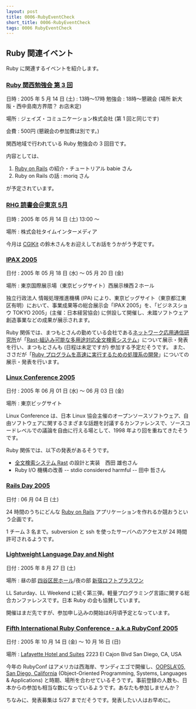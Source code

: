```yaml
---
layout: post
title: 0006-RubyEventCheck
short_title: 0006-RubyEventCheck
tags: 0006 RubyEventCheck
---
```



## Ruby 関連イベント

Ruby に関連するイベントを紹介します。

### [Ruby 関西勉強会 第 3 回](http://pub.cozmixng.org/~the-rwiki/rw-cgi.rb?cmd=view;name=Ruby%CA%D9%B6%AF%B2%F1%A1%F7%B4%D8%C0%BE)

日時
: 2005 年 5 月 14 日 (土)
: 13時〜17時 勉強会
: 18時〜懇親会 (場所 新大阪・西中島南方界隈？ お店未定)

場所
: ジェイズ・コミュニケーション株式会社 (第 1 回と同じです)

会費
: 500円 (懇親会の参加費は別です。)

関西地域で行われている Ruby 勉強会の 3 回目です。

内容としては、

1. [Ruby on Rails](http://www.rubyonrails.org/) の紹介・チュートリアル babie さん
1. Ruby on Rails の話 : moriq さん


が予定されています。

### [RHG 読書会＠東京 5月](http://pub.cozmixng.org/~the-rwiki/rw-cgi.rb?cmd=view;name=RHG%C6%C9%BD%F1%B2%F1%3A%3A%C5%EC%B5%FE+Sound+Stage)

日時
: 2005 年 05 月 14 日 (土) 13:00 〜

場所
: 株式会社タイムインターメディア

今月は [CGIKit](http://cgikit.sourceforge.jp/) の鈴木さんをお迎えしてお話をうかがう予定です。

### [IPAX 2005](http://www.ipa.go.jp/event/ipax2005/)

日付
:  2005 年 05 月 18 日 (水) 〜 05 月 20 日 (金)

場所
:  東京国際展示場（東京ビッグサイト）西展示棟西２ホール 

独立行政法人 情報処理推進機構 (IPA) により、東京ビッグサイト（東京都江東区有明）において、事業成果等の総合展示会「IPAX 2005」を、「ビジネスショウ TOKYO 2005」(主催：日本経営協会) に併設して開催し、未踏ソフトウェア創造事業などの成果が展示されます。

Ruby 関係では、まつもとさんの勤めている会社である[ネットワーク応用通信研究所](http://www.netlab.jp/)が「[Rast-組込み可能な多用途対応全文検索システム](http://www.netlab.jp/rast/)」について展示・発表を行い、まつもとさんも (日程は未定ですが) 参加する予定だそうです。
また、ささだが「[Ruby プログラムを高速に実行するための処理系の開発](http://www.ipa.go.jp/jinzai/esp/2004youth/gaiyou/2-2-05.html)」についての展示・発表を行います。

### [Linux Conference 2005](http://lc.linux.or.jp/lc2005/)

日付
:  2005 年 06 月 01 日 (水) 〜 06 月 03 日 (金)

場所
:  東京ビッグサイト

Linux Conference は、日本 Linux 協会主催のオープンソースソフトウェア、自由ソフトウェアに関するさまざまな話題を討議するカンファレンスで、ソースコードレベルでの議論を自由に行える場として、1998 年より回を重ねてきたそうです。

Ruby 関係では、以下の発表があるそうです。

* [全文検索システム Rast](http://www.netlab.jp/rast/) の設計と実装　西田 雄也さん
* Ruby I/O 機構の改善 -- stdio considered harmful -- 田中 哲さん


### [Rails Day 2005](http://railsday.com/)

日付
:  06 月 04 日 (土)

24 時間のうちにどんな [Ruby on Rails](http://www.rubyonrails.org/) アプリケーションを作れるか競おうという企画です。

1 チーム 3 名まで。subversion と ssh を使ったサーバへのアクセスが 24 時間許可されるようです。

### [Lightweight Language Day and Night](http://ll.jus.or.jp/2005/)

日付
:  2005 年 8 月 27 日 (土) 

場所
:  昼の部 [四谷区民ホール](http://www.city.shinjuku.tokyo.jp/division/261300yotsuya/kuminhall/)/夜の部 [新宿ロフトプラスワン](http://www.loft-prj.co.jp/PLUSONE/)

LL Saturday、LL Weekend に続く第三弾。軽量プログラミング言語に関する総合カンファレンスです。日本 Ruby の会も協賛しています。

開催はまだ先ですが、参加申し込みの開始は6月頃予定となっています。

### [Fifth International Ruby Conference - a.k.a RubyConf 2005](http://www.rubycentral.org/conference/)

日付
:  2005 年 10 月 14 日 (金) 〜 10 月 16 日 (日)

場所
:  [Lafayette Hotel and Suites](http://sandiego.innsuites.com/) 2223 El Cajon Blvd San Diego, CA, USA

今年の RubyConf はアメリカは西海岸、サンディエゴで開催し、[OOPSLA'05, San Diego, California](http://www.oopsla.org/2005/ShowPage.do?id=Home) (Object-Oriented Programming, Systems, Languages &amp; Applications) と時期、場所を合わせているそうです。事前登録の人数も、日本からの参加も相当な数になっているようです。あなたも参加しませんか？

ちなみに、発表募集は 5/27 までだそうです。発表したい人はお早めに。


